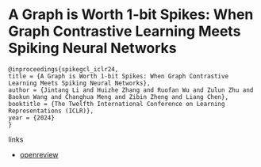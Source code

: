 # A Graph is Worth 1-bit Spikes: When Graph Contrastive Learning Meets Spiking Neural Networks

```
@inproceedings{spikegcl_iclr24,
title = {A Graph is Worth 1-bit Spikes: When Graph Contrastive Learning Meets Spiking Neural Networks},
author = {Jintang Li and Huizhe Zhang and Ruofan Wu and Zulun Zhu and Baokun Wang and Changhua Meng and Zibin Zheng and Liang Chen},
booktitle = {The Twelfth International Conference on Learning Representations (ICLR)},
year = {2024}
}
```

links
- [openreview](https://openreview.net/forum?id=LnLySuf1vp)
